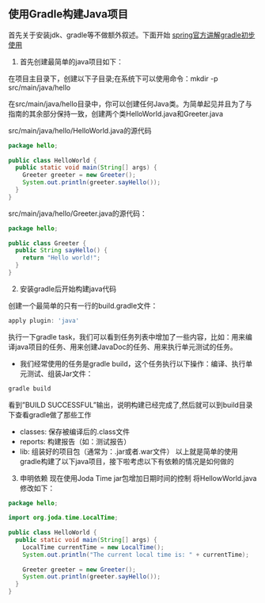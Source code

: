## 使用Gradle构建Java项目
首先关于安装jdk、gradle等不做额外叙述。下面开始
 [spring官方讲解gradle初步使用](https://spring.io/guides/gs/gradle/)
1. 首先创建最简单的java项目如下：

在项目主目录下，创建以下子目录;在系统下可以使用命令：mkdir -p src/main/java/hello

在src/main/java/hello目录中，你可以创建任何Java类。为简单起见并且为了与指南的其余部分保持一致，创建两个类HelloWorld.java和Greeter.java

src/main/java/hello/HelloWorld.java的源代码
```java
package hello;
 
public class HelloWorld {
  public static void main(String[] args) {
    Greeter greeter = new Greeter();
    System.out.println(greeter.sayHello());
  }
}
```
src/main/java/hello/Greeter.java的源代码：
```java
package hello;
 
public class Greeter {
  public String sayHello() {
    return "Hello world!";
  }
}
```
2. 安装gradle后开始构建java代码

创建一个最简单的只有一行的build.gradle文件：
```gradle
apply plugin: 'java'
```
执行一下gradle task，我们可以看到任务列表中增加了一些内容，比如：用来编译java项目的任务、用来创建JavaDoc的任务、用来执行单元测试的任务。

* 我们经常使用的任务是gradle build，这个任务执行以下操作：编译、执行单元测试、组装Jar文件：
```gradle
gradle build
```
看到”BUILD SUCCESSFUL”输出，说明构建已经完成了,然后就可以到build目录下查看gradle做了那些工作
* classes: 保存被编译后的.class文件
* reports: 构建报告（如：测试报告）
* lib: 组装好的项目包（通常为：.jar或者.war文件）
以上就是简单的使用gradle构建了以下java项目，接下啦考虑以下有依赖的情况是如何做的
3. 申明依赖
现在使用Joda Time jar包增加日期时间的控制
将HellowWorld.java修改如下：
```java
package hello;
 
import org.joda.time.LocalTime;
 
public class HelloWorld {
  public static void main(String[] args) {
    LocalTime currentTime = new LocalTime();
    System.out.println("The current local time is: " + currentTime);
 
    Greeter greeter = new Greeter();
    System.out.println(greeter.sayHello());
  }
}
```




